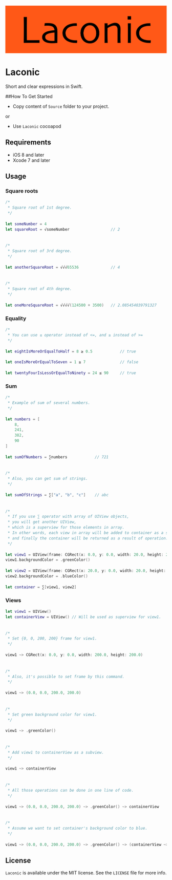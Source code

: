 <p align="center" >
  <img src="https://github.com/igormatyushkin014/Laconic/blob/master/Logo/logo-1024-300.png" alt="Laconic" title="Laconic">
</p>

# Laconic
Short and clear expressions in Swift.

##How To Get Started

- Copy content of `Source` folder to your project.

or

- Use `Laconic` cocoapod

## Requirements

* iOS 8 and later
* Xcode 7 and later

## Usage

### Square roots

```swift
/*
 * Square root of 1st degree.
 */

let someNumber = 4
let squareRoot = √someNumber                  // 2


/*
 * Square root of 3rd degree.
 */
 
let anotherSquareRoot = √√√65536              // 4


/*
 * Square root of 4th degree.
 */

let oneMoreSquareRoot = √√√√(124500 + 3500)   // 2.085454039791327

```

### Equality

```swift
/*
 * You can use ≤ operator instead of <=, and ≥ instead of >=
 */

let eightIsMoreOrEqualToHalf = 8 ≥ 0.5            // true

let oneIsMoreOrEqualToSeven = 1 ≥ 7               // false

let twentyFourIsLessOrEqualToNinety = 24 ≤ 90     // true
```

### Sum

```swift
/*
 * Example of sum of several numbers.
 */

let numbers = [
    8,
    241,
    382,
    90
]

let sumOfNumbers = ∑numbers            // 721


/*
 * Also, you can get sum of strings.
 */

let sumOfStrings = ∑["a", "b", "c"]    // abc


/*
 * If you use ∑ operator with array of UIView objects,
 * you will get another UIView,
 * which is a superview for those elements in array.
 * In other words, each view in array will be added to container as a subview
 * and finally the container will be returned as a result of operation.
 */

let view1 = UIView(frame: CGRect(x: 0.0, y: 0.0, width: 20.0, height: 20.0))
view1.backgroundColor = .greenColor()

let view2 = UIView(frame: CGRect(x: 20.0, y: 0.0, width: 20.0, height: 20.0))
view2.backgroundColor = .blueColor()

let container = ∑[view1, view2]

```

### Views

```swift
let view1 = UIView()
let containerView = UIView() // Will be used as superview for view1.


/*
 * Set {0, 0, 200, 200} frame for view1.
 */

view1 ~> CGRect(x: 0.0, y: 0.0, width: 200.0, height: 200.0)


/*
 * Also, it's possible to set frame by this command.
 */

view1 ~> (0.0, 0.0, 200.0, 200.0)


/*
 * Set green background color for view1.
 */

view1 ~> .greenColor()


/*
 * Add view1 to containerView as a subview.
 */

view1 ~> containerView


/*
 * All those operations can be done in one line of code.
 */

view1 ~> (0.0, 0.0, 200.0, 200.0) ~> .greenColor() ~> containerView


/*
 * Assume we want to set container's background color to blue.
 */

view1 ~> (0.0, 0.0, 200.0, 200.0) ~> .greenColor() ~> (containerView ~> .blueColor())

```

## License

`Laconic` is available under the MIT license. See the `LICENSE` file for more info.
